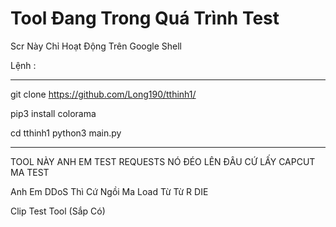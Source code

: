 ﻿# Tool Đang Trong Quá Trình Test

Scr Này Chỉ Hoạt Động Trên Google Shell 

Lệnh :

- - - - - - - - - - - - - - - - - - - - - - - - -

git clone https://github.com/Long190/tthinh1/

pip3 install colorama

cd tthinh1 
python3 main.py

- - - - - - - - - - - - - - - - - - - - - - - - - 

TOOL NÀY ANH EM TEST REQUESTS NÓ ĐÉO LÊN ĐÂU CỨ LẤY CAPCUT MA TEST

Anh Em DDoS Thì Cứ Ngồi Ma Load Từ Từ R DIE 

Clip Test Tool (Sắp Có)




